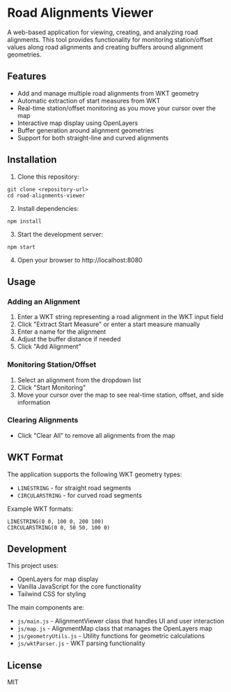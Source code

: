 # Road Alignments Viewer

A web-based application for viewing, creating, and analyzing road alignments. This tool provides functionality for monitoring station/offset values along road alignments and creating buffers around alignment geometries.

## Features

- Add and manage multiple road alignments from WKT geometry
- Automatic extraction of start measures from WKT
- Real-time station/offset monitoring as you move your cursor over the map
- Interactive map display using OpenLayers
- Buffer generation around alignment geometries
- Support for both straight-line and curved alignments

## Installation

1. Clone this repository:
```
git clone <repository-url>
cd road-alignments-viewer
```

2. Install dependencies:
```
npm install
```

3. Start the development server:
```
npm start
```

4. Open your browser to http://localhost:8080

## Usage

### Adding an Alignment

1. Enter a WKT string representing a road alignment in the WKT input field
2. Click "Extract Start Measure" or enter a start measure manually
3. Enter a name for the alignment
4. Adjust the buffer distance if needed
5. Click "Add Alignment"

### Monitoring Station/Offset

1. Select an alignment from the dropdown list
2. Click "Start Monitoring"
3. Move your cursor over the map to see real-time station, offset, and side information

### Clearing Alignments

- Click "Clear All" to remove all alignments from the map

## WKT Format

The application supports the following WKT geometry types:
- `LINESTRING` - for straight road segments
- `CIRCULARSTRING` - for curved road segments

Example WKT formats:
```
LINESTRING(0 0, 100 0, 200 100)
CIRCULARSTRING(0 0, 50 50, 100 0)
```

## Development

This project uses:
- OpenLayers for map display
- Vanilla JavaScript for the core functionality
- Tailwind CSS for styling

The main components are:
- `js/main.js` - AlignmentViewer class that handles UI and user interaction
- `js/map.js` - AlignmentMap class that manages the OpenLayers map
- `js/geometryUtils.js` - Utility functions for geometric calculations
- `js/wktParser.js` - WKT parsing functionality

## License

MIT
